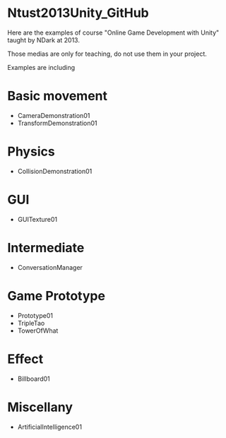 Ntust2013Unity_GitHub
=====================

Here are the examples of course "Online Game Development with Unity" taught by NDark at 2013.

Those medias are only for teaching, do not use them in your project.

Examples are including

# Basic movement #

- CameraDemonstration01
- TransformDemonstration01

# Physics #

- CollisionDemonstration01

# GUI # 

- GUITexture01

# Intermediate # 

- ConversationManager

# Game Prototype # 

- Prototype01
- TripleTao
- TowerOfWhat

# Effect #

- Billboard01

# Miscellany #

- ArtificialIntelligence01